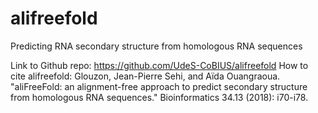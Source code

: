 # alifreefold
Predicting RNA secondary structure from homologous RNA sequences

Link to Github repo: https://github.com/UdeS-CoBIUS/alifreefold
How to cite alifreefold: Glouzon, Jean-Pierre Sehi, and Aïda Ouangraoua. "aliFreeFold: an alignment-free approach to predict secondary structure from homologous RNA sequences." Bioinformatics 34.13 (2018): i70-i78.

